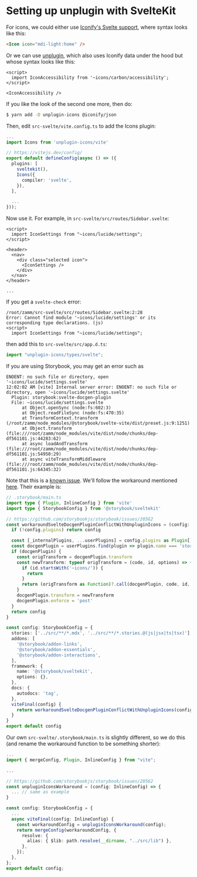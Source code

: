# Setting up unplugin with SvelteKit

For icons, we could either use [Iconify's Svelte support](https://iconify.design/docs/icon-components/svelte/), where syntax looks like this:

```html
<Icon icon="mdi-light:home" />
```

Or we can use [unplugin](https://github.com/unplugin/unplugin-icons), which also uses Iconify data under the hood but whose syntax looks like this:

```svelte
<script>
  import IconAccessibility from '~icons/carbon/accessibility';
</script>

<IconAccessibility />
```

If you like the look of the second one more, then do:

```bash
$ yarn add -D unplugin-icons @iconify/json
```

Then, edit `src-svelte/vite.config.ts` to add the Icons plugin:

```ts
...
import Icons from 'unplugin-icons/vite'

// https://vitejs.dev/config/
export default defineConfig(async () => ({
  plugins: [
    sveltekit(),
    Icons({
      compiler: 'svelte',
    }),
  ],

  ...
}));

```

Now use it. For example, in `src-svelte/src/routes/Sidebar.svelte`:

```svelte
<script>
  import IconSettings from "~icons/lucide/settings";
</script>

<header>
  <nav>
    <div class="selected icon">
      <IconSettings />
    </div>
  </nav>
</header>

...
```



If you get a `svelte-check` error:

```
/root/zamm/src-svelte/src/routes/Sidebar.svelte:2:28
Error: Cannot find module '~icons/lucide/settings' or its corresponding type declarations. (js)
<script>
  import IconSettings from "~icons/lucide/settings";
```

then add this to `src-svelte/src/app.d.ts`:

```ts
import "unplugin-icons/types/svelte";
```

If you are using Storybook, you may get an error such as

```
ENOENT: no such file or directory, open '~icons/lucide/settings.svelte'
12:02:02 AM [vite] Internal server error: ENOENT: no such file or directory, open '~icons/lucide/settings.svelte'
  Plugin: storybook:svelte-docgen-plugin
  File: ~icons/lucide/settings.svelte
      at Object.openSync (node:fs:602:3)
      at Object.readFileSync (node:fs:470:35)
      at TransformContext.transform (/root/zamm/node_modules/@storybook/svelte-vite/dist/preset.js:9:1251)
      at Object.transform (file:///root/zamm/node_modules/vite/dist/node/chunks/dep-df561101.js:44283:62)
      at async loadAndTransform (file:///root/zamm/node_modules/vite/dist/node/chunks/dep-df561101.js:54950:29)
      at async viteTransformMiddleware (file:///root/zamm/node_modules/vite/dist/node/chunks/dep-df561101.js:64345:32)
```

Note that this is a [known issue](https://github.com/storybookjs/storybook/issues/20562). We'll follow the workaround mentioned [here](https://github.com/storybookjs/storybook/issues/20562#issuecomment-1467329472). Their example is:

```ts
// .storybook/main.ts
import type { Plugin, InlineConfig } from 'vite'
import type { StorybookConfig } from '@storybook/sveltekit'

// https://github.com/storybookjs/storybook/issues/20562
const workaroundSvelteDocgenPluginConflictWithUnpluginIcons = (config: InlineConfig) => {
  if (!config.plugins) return config

  const [_internalPlugins, ...userPlugins] = config.plugins as Plugin[]
  const docgenPlugin = userPlugins.find(plugin => plugin.name === 'storybook:svelte-docgen-plugin')
  if (docgenPlugin) {
    const origTransform = docgenPlugin.transform
    const newTransform: typeof origTransform = (code, id, options) => {
      if (id.startsWith('~icons/')) {
        return
      }
      return (origTransform as Function)?.call(docgenPlugin, code, id, options)
    }
    docgenPlugin.transform = newTransform
    docgenPlugin.enforce = 'post'
  }
  return config
}

const config: StorybookConfig = {
  stories: ['../src/**/*.mdx', '../src/**/*.stories.@(js|jsx|ts|tsx)'],
  addons: [
    '@storybook/addon-links',
    '@storybook/addon-essentials',
    '@storybook/addon-interactions',
  ],
  framework: {
    name: '@storybook/sveltekit',
    options: {},
  },
  docs: {
    autodocs: 'tag',
  },
  viteFinal(config) {
    return workaroundSvelteDocgenPluginConflictWithUnpluginIcons(config)
  }
}
export default config
```

Our own `src-svelte/.storybook/main.ts` is slightly different, so we do this (and rename the workaround function to be something shorter):

```ts
...
import { mergeConfig, Plugin, InlineConfig } from "vite";

...

// https://github.com/storybookjs/storybook/issues/20562
const unpluginIconsWorkaround = (config: InlineConfig) => {
  ... // same as example
}

const config: StorybookConfig = {
  ...
  async viteFinal(config: InlineConfig) {
    const workaroundConfig = unpluginIconsWorkaround(config);
    return mergeConfig(workaroundConfig, {
      resolve: {
        alias: { $lib: path.resolve(__dirname, "../src/lib") },
      },
    });
  },
};
export default config;
```
